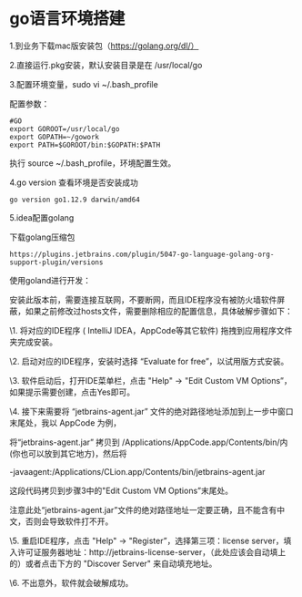 # go语言环境搭建

1.到业务下载mac版安装包（https://golang.org/dl/）

2.直接运行.pkg安装，默认安装目录是在 /usr/local/go

3.配置环境变量，sudo vi ~/.bash_profile

配置参数：

```
#GO
export GOROOT=/usr/local/go
export GOPATH=~/gowork
export PATH=$GOROOT/bin:$GOPATH:$PATH
```

执行 source ~/.bash_profile，环境配置生效。

4.go version 查看环境是否安装成功

```
go version go1.12.9 darwin/amd64
```

5.idea配置golang

下载golang压缩包

```
https://plugins.jetbrains.com/plugin/5047-go-language-golang-org-support-plugin/versions
```







使用goland进行开发：

安装此版本前，需要连接互联网，不要断网，而且IDE程序没有被防火墙软件屏蔽，如果之前修改过hosts文件，需要删除相应的配置信息，具体破解步骤如下：

\1. 将对应的IDE程序 ( IntelliJ IDEA，AppCode等其它软件) 拖拽到应用程序文件夹完成安装。

\2. 启动对应的IDE程序，安装时选择 “Evaluate for free”，以试用版方式安装。

\3. 软件启动后，打开IDE菜单栏，点击 "Help" -> "Edit Custom VM Options”，如果提示需要创建，点击Yes即可。

\4. 接下来需要将 “jetbrains-agent.jar” 文件的绝对路径地址添加到上一步中窗口末尾处，我以 AppCode 为例，

将“jetbrains-agent.jar” 拷贝到 /Applications/AppCode.app/Contents/bin/内 (你也可以放到其它地方)，然后将

-javaagent:/Applications/CLion.app/Contents/bin/jetbrains-agent.jar

这段代码拷贝到步骤3中的"Edit Custom VM Options”末尾处。

注意此处“jetbrains-agent.jar”文件的绝对路径地址一定要正确，且不能含有中文，否则会导致软件打不开。

\5. 重启IDE程序，点击 "Help" -> "Register”，选择第三项：license server，填入许可证服务器地址：http://jetbrains-license-server，（此处应该会自动填上的）或者点击下方的 "Discover Server" 来自动填充地址。

\6. 不出意外，软件就会破解成功。





